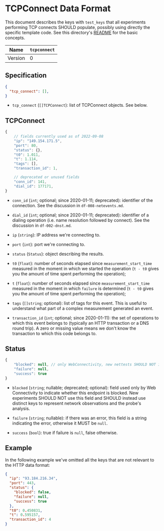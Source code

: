 # TCPConnect Data Format

This document describes the keys with `test_keys` that all experiments
performing TCP connects SHOULD populate, possibly using directly the
specific template code. See this directory's [README](README.md) for the
basic concepts.

| Name       | `tcpconnect` |
|------------|--------------|
| Version    | 0            |

## Specification

```JSON
{
  "tcp_connect": [],
}
```

- `tcp_connect` (`[]TCPConnect`): list of TCPConnect objects. See below.

## TCPConnect

```JavaScript
{
    // fields currently used as of 2022-09-08
    "ip": "149.154.171.5",
    "port": 80,
    "status": {},
    "t0": 1.011,
    "t": 1.114,
    "tags": [],
    "transaction_id": 1,

    // deprecated or unused fields
    "conn_id": 141,
    "dial_id": 177171,
}
```

- `conn_id` (`int`; optional; since 2020-01-11; deprecated): identifier of the connection. See
the discussion in `df-008-netevents.md`.

- `dial_id` (`int`; optional; since 2020-01-11; deprecated): identifier of a dialing
operation (i.e. name resolution followed by connect). See the
discussion in `df-002-dnst.md`.

- `ip` (`string`): IP address we're connecting to.

- `port` (`int`): port we're connecting to.

- `status` (`Status`): object describing the results.

- `t0` (`float`): number of seconds elapsed since `measurement_start_time`
measured in the moment in which we started the operation (`t - t0` gives you
the amount of time spent performing the operation);

- `t` (`float`): number of seconds elapsed since `measurement_start_time`
measured in the moment in which `failure` is determined (`t - t0` gives you
the amount of time spent performing the operation);

- `tags` (`[]string`; optional): list of tags for this event. This is useful to
understand what part of a complex measurement generated an event.

- `transaction_id` (`int`; optional; since 2020-01-11): the set of operations
to which this event belongs to (typically an HTTP transaction or a DNS
round trip). A zero or missing value means we don't know the transaction
to which this code belongs to.

## Status

```JavaScript
{
    "blocked": null, // only WebConnectivity, new nettests SHOULD NOT include it
    "failure": null,
    "success": true
}
```

- `blocked` (`string`; nullable; deprecated; optional): field used only by Web
Connectivity to indicate whether this endpoint is blocked. New experiments
SHOULD NOT use this field and SHOULD instead use distinct keys to represent
network observations and the probe's analysis.

- `failure` (`string`; nullable): if there was an error, this field is
a string indicating the error, otherwise it MUST be `null`.

- `success` (`bool`): true if failure is `null`, false otherwise.

## Example

In the following example we've omitted all the keys that are
not relevant to the HTTP data format:

```JSON
{
  "ip": "93.184.216.34",
  "port": 443,
  "status": {
    "blocked": false,
    "failure": null,
    "success": true
  },
  "t0": 0.450831,
  "t": 0.595157,
  "transaction_id": 4
}
```
